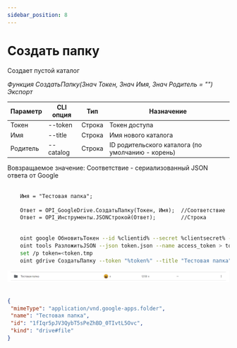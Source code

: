 ```yaml
---
sidebar_position: 8
---
```


# Создать папку
Создает пустой каталог

*Функция СоздатьПапку(Знач Токен, Знач Имя, Знач Родитель = "") Экспорт*

  | Параметр | CLI опция | Тип | Назначение |
  |-|-|-|-|
  | Токен | --token | Строка | Токен доступа |
  | Имя | --title | Строка | Имя нового каталога |
  | Родитель | --catalog | Строка | ID родительского каталога (по умолчанию - корень) |
  
  Вовзращаемое значение: Соответствие - сериализованный JSON ответа от Google

```bsl title="Пример кода"
			
    Имя = "Тестовая папка";
 
    Ответ = OPI_GoogleDrive.СоздатьПапку(Токен, Имя);  //Соответствие
    Ответ = OPI_Инструменты.JSONСтрокой(Ответ);        //Строка

```

```sh title="Пример команд CLI"

    oint google ОбновитьТокен --id %clientid% --secret %clientsecret% --refresh %refreshtoken% > token.json
    oint tools РазложитьJSON --json token.json --name access_token > token.tmp
    set /p token=<token.tmp
    oint gdrive СоздатьПапку --token "%token%" --title "Тестовая папка"

```

![Результат](img/4.png)

```json title="Результат"

{
 "mimeType": "application/vnd.google-apps.folder",
 "name": "Тестовая папка",
 "id": "1fIqr5pJV3QybT5sPeZhBD_0TIvtL5Ovc",
 "kind": "drive#file"
}

```
